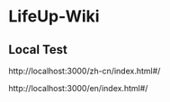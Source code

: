 # LifeUp-Wiki



## Local Test

http://localhost:3000/zh-cn/index.html#/

http://localhost:3000/en/index.html#/



